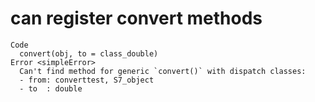 # can register convert methods

    Code
      convert(obj, to = class_double)
    Error <simpleError>
      Can't find method for generic `convert()` with dispatch classes:
      - from: converttest, S7_object
      - to  : double
